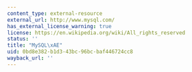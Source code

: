 ```yaml
---
content_type: external-resource
external_url: http://www.mysql.com/
has_external_license_warning: true
license: https://en.wikipedia.org/wiki/All_rights_reserved
status: ''
title: "MySQL\xAE"
uid: 0bd8e382-b1d3-43bc-96bc-baf446724cc8
wayback_url: ''
---
```

